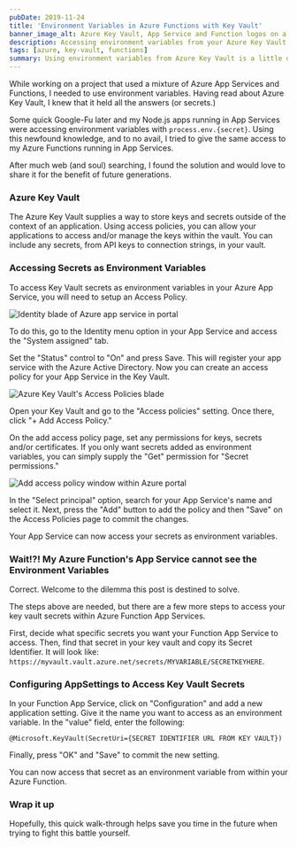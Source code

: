 ```yaml
---
pubDate: 2019-11-24
title: 'Environment Variables in Azure Functions with Key Vault'
banner_image_alt: Azure Key Vault, App Service and Function logos on a background of the Azure portal.
description: Accessing environment variables from your Azure Key Vault is simple for normal Azure App Services, but a little more involved for Azure Function App Services.
tags: [azure, key-vault, functions]
summary: Using environment variables from Azure Key Vault is a little different for Functions than Web Applications. Here's how to get it working.
---
```


While working on a project that used a mixture of Azure App Services and Functions, I needed to use environment variables. Having read about Azure Key Vault, I knew that it held all the answers (or secrets.)

Some quick Google-Fu later and my Node.js apps running in App Services were accessing environment variables with `process.env.{secret}`. Using this newfound knowledge, and to no avail, I tried to give the same access to my Azure Functions running in App Services.

After much web (and soul) searching, I found the solution and would love to share it for the benefit of future generations.

<!--more-->

### Azure Key Vault

The Azure Key Vault supplies a way to store keys and secrets outside of the context of an application. Using access policies, you can allow your applications to access and/or manage the keys within the vault. You can include any secrets, from API keys to connection strings, in your vault.

### Accessing Secrets as Environment Variables

To access Key Vault secrets as environment variables in your Azure App Service, you will need to setup an Access Policy.

![Identity blade of Azure app service in portal](https://res.cloudinary.com/dk3rdh3yo/image/upload/v1650137022/blog/environment-variables-in-azure-functions-with-key-vault/69500724-393e0980-0ec3-11ea-8ac5-c859956c3a12_tylwgx.jpg)

To do this, go to the Identity menu option in your App Service and access the "System assigned" tab.

Set the "Status" control to "On" and press Save. This will register your app service with the Azure Active Directory. Now you can create an access policy for your App Service in the Key Vault.

![Azure Key Vault's Access Policies blade](https://res.cloudinary.com/dk3rdh3yo/image/upload/v1650137022/blog/environment-variables-in-azure-functions-with-key-vault/69500821-2ed03f80-0ec4-11ea-959c-94e540cfa40f_qlsmbm.jpg)

Open your Key Vault and go to the "Access policies" setting. Once there, click "+ Add Access Policy."

On the add access policy page, set any permissions for keys, secrets and/or certificates. If you only want secrets added as environment variables, you can simply supply the "Get" permission for "Secret permissions."

![Add access policy window within Azure portal](https://res.cloudinary.com/dk3rdh3yo/image/upload/v1650137022/blog/environment-variables-in-azure-functions-with-key-vault/69501029-82438d00-0ec6-11ea-825d-c346edc624d4_lynncg.jpg)

In the "Select principal" option, search for your App Service's name and select it. Next, press the "Add" button to add the policy and then "Save" on the Access Policies page to commit the changes.

Your App Service can now access your secrets as environment variables.

### Wait!?! My Azure Function's App Service cannot see the Environment Variables

Correct. Welcome to the dilemma this post is destined to solve.

The steps above are needed, but there are a few more steps to access your key vault secrets within Azure Function App Services.

First, decide what specific secrets you want your Function App Service to access. Then, find that secret in your key vault and copy its Secret Identifier. It will look like: `https://myvault.vault.azure.net/secrets/MYVARIABLE/SECRETKEYHERE`.

### Configuring AppSettings to Access Key Vault Secrets

In your Function App Service, click on "Configuration" and add a new application setting. Give it the name you want to access as an environment variable. In the "value" field, enter the following:

```
@Microsoft.KeyVault(SecretUri={SECRET IDENTIFIER URL FROM KEY VAULT})
```

Finally, press "OK" and "Save" to commit the new setting.

You can now access that secret as an environment variable from within your Azure Function.

### Wrap it up

Hopefully, this quick walk-through helps save you time in the future when trying to fight this battle yourself.
